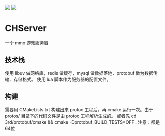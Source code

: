 [![](https://travis-ci.org/caodhuan/CHServer.svg?branch=master)](https://travis-ci.org/caodhuan/CHServer) ![](https://img.shields.io/badge/language-cpp-brightgreen.svg)
# CHServer
一个 mmo 游戏服务器

## 技术栈
使用 libuv 做网络库，redis 做缓存，mysql 做数据落地，protobuf 做为数据传输、存储格式。
使用 lua 脚本作为服务器的配置文件。

## 构建
需要用 CMakeLists.txt 构建出来 protoc 工程后，再 cmake 运行一次。由于 protos/ 目录下的代码文件是由 protoc 工程解析生成的。
或者先 cd 3rd/protobuf/cmake && cmake -Dprotobuf_BUILD_TESTS=OFF .
注意：都是64位